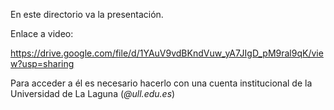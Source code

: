 En este directorio va la presentación.

Enlace a video:

https://drive.google.com/file/d/1YAuV9vdBKndVuw_yA7JIgD_pM9ral9qK/view?usp=sharing

Para acceder a él es necesario hacerlo con una cuenta institucional de la Universidad de La Laguna (*@ull.edu.es*)
